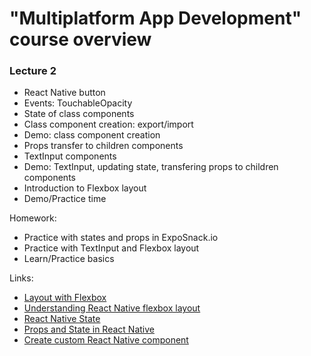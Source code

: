 
# "Multiplatform App Development" course overview

### Lecture 2
- React Native button
- Events: TouchableOpacity
- State of class components 
- Class component creation: export/import
- Demo: class component creation
- Props transfer to children components
- TextInput components
- Demo: TextInput, updating state, transfering props to children components
- Introduction to Flexbox layout 
- Demo/Practice time

Homework:

- Practice with states and props in ExpoSnack.io
- Practice with TextInput and Flexbox layout
- Learn/Practice basics

Links:

- [Layout with Flexbox](https://facebook.github.io/react-native/docs/flexbox)
- [Understanding React Native flexbox layout](https://medium.com/the-react-native-log/understanding-react-native-flexbox-layout-7a528200afd4)
- [React Native State](https://facebook.github.io/react-native/docs/state)
- [Props and State in React Native](https://codeburst.io/props-and-state-in-react-native-explained-in-simple-english-8ea73b1d224e)
- [Create custom React Native component](https://reactnativecode.com/custom-component-with-custom-user-define-props/)
